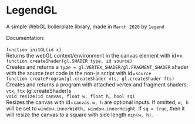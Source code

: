 # LegendGL

A simple WebGL boilerplate library, made in `March 2020` by `1egend`

Documentation:<br><br>
`function initGL(id x)`<br>
Returns the webGL context/environment in the canvas element with id=`x`.<br>
`function createShader(gl.SHADER type, id source)`<br>
Creates and returns a `type = gl.VERTEX_SHADER/gl.FRAGMENT_SHADER` shader with the source text code in the non-js script with id=`source`<br>
`function createProgram(gl.createShader vts, gl.createShader fts)`<br>
Creates and returns a program with attached vertex and fragment shaders: `vtx`, `ftx` (gl.createShader)s<br>
`void resize(id canvas, float w, float h, bool sq)`<br>
Resizes the canvas with id=`canvas`. `w, h` are optional inputs. If omitted, `w, h` will be set to `window.innerWidth, window.innerHeight`. If `sq = true`, then it will resize the canvas to a square with side length `min(w, h)`.

